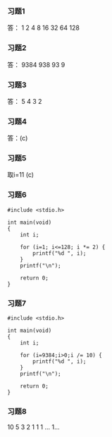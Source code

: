 ### 习题1
答：
1 2 4 8 16 32 64 128

### 习题2
答：
9384 938 93 9

### 习题3 
答：
5 4 3 2 

### 习题4
答：(c)

### 习题5
取i=11
(c)

### 习题6
```
#include <stdio.h>

int main(void)
{
	int i;

    for (i=1; i<=128; i *= 2) {
        printf("%d ", i);
    }
    printf("\n");
	
	return 0;
}
```

### 习题7
```
#include <stdio.h>

int main(void)
{
	int i;

	for (i=9384;i>0;i /= 10) {
		printf("%d ", i);
	}
	printf("\n");
	
	return 0;
}
```


### 习题8
10 5 3 2 1 1 1 ... 1...